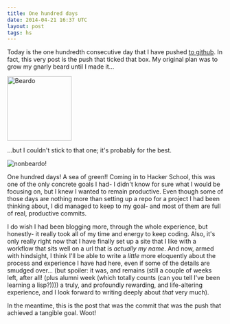 ```yaml
---
title: One hundred days
date: 2014-04-21 16:37 UTC
layout: post
tags: hs
---
```


Today is the one hundredth consecutive day that I have pushed [to github](https://github.com/urthbound). In fact, this very post is the push that ticked that box. My original plan was to grow my gnarly beard until I made it...

<a href="https://www.flickr.com/photos/monkeywithamirror/14578033991" title="Beardo by Jeff Fowler, on Flickr"><img src="https://farm4.staticflickr.com/3858/14578033991_26e8210480_q.jpg" width="150" height="150" alt="Beardo"></a>

...but I couldn't stick to that one; it's probably for the best.

![nonbeardo!](http://d29xw0ra2h4o4u.cloudfront.net/assets/people/jeff_fowler_150-e79009c1986456efb0dc9ca35318d6e3.jpg)

One hundred days! A sea of green!! Coming in to Hacker School, this was one of the only concrete goals I had- I didn't know for sure what I would be focusing on, but I knew I wanted to remain productive. Even though some of those days are nothing more than setting up a repo for a project I had been thinking about, I did managed to keep to my goal- and most of them are full of real, productive commits.

I do wish I had been blogging more, through the whole experience, but honestly- it really took all of my time and energy to keep coding. Also, it's only really right now that I have finally set up a site that I like with a workflow that sits well on a url that is *actually my name*. And now, armed with hindsight, I think I'll be able to write a *little* more eloquently about the process and experience I have had here, even if some of the details are smudged over... (but spoiler: it was, and remains (still a couple of weeks left, after all! (plus alumni week (which totally counts (can you tell I've been learning a lisp?)))) a truly, and profoundly rewarding, and life-altering experience, and I look forward to writing deeply about *that* very much).

In the meantime, this is the post that was the commit that was the push that achieved a tangible goal. Woot!
